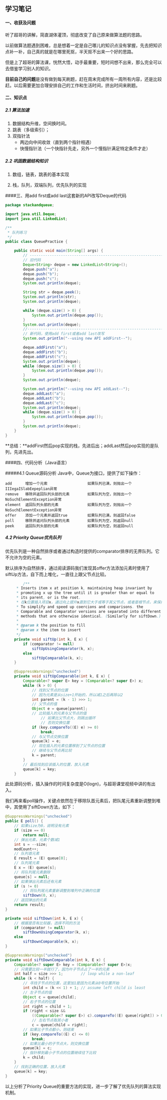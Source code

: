 ## 学习笔记

#### 一、收获及问题
听了超哥的讲解，简直湖体灌顶，彻底改变了自己原来做算法题的思路。

以前做算法题遇到困难，总是想着一定是自己哪儿的知识点没有掌握，先去把知识点补一补，自己真的就是在哪里死抠，半天抠不出来一个好的思路。

但是上了超哥的算法课，恍然大悟，动手最重要，短时间想不出来，那么完全可以去借鉴学习别人的知识。

**目前自己的问题**是没有做到每天刷题，赶在周末完成所有一周所有内容，还是比较赶。以后需要更加合理安排自己的工作和生活时间，挤出时间来刷题。




#### 二、知识点
##### 2.1 算法加速
1. 数据结构升维，空间换时间。
2. 跳表（多级索引）；
3. 双指针法
	* 两边向中间收敛（直到两个指针相遇）
	* 快慢指针法（一个快指针先走，另外一个慢指针满足特定条件才走）

##### 2.2 巩固数据结构知识
1. 数组，链表，跳表的基本实现

2. 栈，队列，双端队列，优先队列的实现

   

####三、用add first或add last这套新的API改写Deque的代码
```java
package stackandqueue;

import java.util.Deque;
import java.util.LinkedList;

/**
 * 队列练习
 */
public class QueuePractice {

    public static void main(String[] args) {
        // -------------------------------------------------------------
        // 旧代码
        Deque<String> deque = new LinkedList<String>();
        deque.push("a");
        deque.push("b");
        deque.push("c");
        System.out.println(deque);

        String str = deque.peek();
        System.out.println(str);
        System.out.println(deque);

        while (deque.size() > 0) {
            System.out.println(deque.pop());
        }
        System.out.println(deque);
        //---------------------------------------------------------------
        // 新代码，使用add first或者add last改写
        System.out.println("--using new API addFirst--");

        deque.addFirst("a");
        deque.addFirst("b");
        deque.addFirst("c");
        System.out.println(deque);
        while (deque.size() > 0) {
            System.out.println(deque.pop());
        }
        System.out.println(deque);

        System.out.println("--using new API addLast--");
        deque.addLast("a");
        deque.addLast("b");
        deque.addLast("c");
        System.out.println(deque);
        while (deque.size() > 0) {
            System.out.println(deque.pop());
        }
        System.out.println(deque);
    }
}
```
**总结：**addFirst然后pop实现的栈，先进后出；addLast然后pop实现的是队列，先进先出。



####四、代码分析（Java语言）

#####4.1 Queue源码分析
Java中，Queue为接口，提供了如下操作：

```
add      增加一个元索                  如果队列已满，则抛出一个IIIegaISlabEepeplian异常
remove   移除并返回队列头部的元素        如果队列为空，则抛出一个NoSuchElementException异常
element  返回队列头部的元素             如果队列为空，则抛出一个NoSuchElementException异常
offer    添加一个元素并返回true         如果队列已满，则返回false
poll     移除并返问队列头部的元素        如果队列为空，则返回null
peek     返回队列头部的元素             如果队列为空，则返回null
```

##### 4.2 Priority Queue优先队列

优先队列是一种自然排序或者通过构造时提供的comparator排序的无界队列。它不允许为空的元素。

默认排序为自然排序，通过阅读源码我们发现其offer方法添加元素时使用了siftUp方法，自下而上堆化，一直往上跟父节点比较。

```java
		/**
     * Inserts item x at position k, maintaining heap invariant by
     * promoting x up the tree until it is greater than or equal to
     * its parent, or is the root.
     * 在k位置插入项目x，通过向上提升x直到它大于或等于其父节点，或者是根节点，来保持堆不变。
     * To simplify and speed up coercions and comparisons. the
     * Comparable and Comparator versions are separated into different
     * methods that are otherwise identical. (Similarly for siftDown.)
     *
     * @param k the position to fill
     * @param x the item to insert
     */
    private void siftUp(int k, E x) {
        if (comparator != null)
            siftUpUsingComparator(k, x);
        else
            siftUpComparable(k, x);
    }

    @SuppressWarnings("unchecked")
    private void siftUpComparable(int k, E x) {
        Comparable<? super E> key = (Comparable<? super E>) x;
        while (k > 0) {
            // 找到父节点的位置
            // 因为元素是从size+1开始的，所以减1之后再除以2
            int parent = (k - 1) >>> 1;
            // 父节点的值
            Object e = queue[parent];
          	// 比较插入的元素与父节点的值
        		// 如果比父节点大，则跳出循环
        		// 否则交换位置
            if (key.compareTo((E) e) >= 0)
                break;
            // 与父节点交换位置
            queue[k] = e;
            // 现在插入的元素位置移到了父节点的位置
            // 继续与父节点再比较
            k = parent;
        }
        // 最后找到应该插入的位置，放入元素
        queue[k] = key;
    }
```

此处源码分析，插入操作的时间复杂度是O(logn)，与超哥课堂视频中讲的有出入。



我们再来看poll操作，关键点依然在于移除队首元素后，把队尾元素重新调整到堆中，其使用了siftDown方法，如下：

```java
@SuppressWarnings("unchecked")
public E poll() {
    // 如果size为0，说明没有元素
    if (size == 0)
        return null;
    // 弹出元素，元素个数减1
    int s = --size;
    modCount++;
    // 队列首元素
    E result = (E) queue[0];
    // 队列尾元素
    E x = (E) queue[s];
    // 将队列尾元素删除
    queue[s] = null;
    // 如果弹出元素后还有元素
    if (s != 0)
        // 将队列尾元素重新调整到堆列中正确的位置
        siftDown(0, x);
    // 返回弹出的元素
    return result;
}

private void siftDown(int k, E x) {
    // 根据是否有比较器，选择不同的方法
    if (comparator != null)
        siftDownUsingComparator(k, x);
    else
        siftDownComparable(k, x);
}

@SuppressWarnings("unchecked")
private void siftDownComparable(int k, E x) {
    Comparable<? super E> key = (Comparable<? super E>)x;
    // 只需要比较一半就行了，因为叶子节点占了一半的元素
    int half = size >>> 1;        // loop while a non-leaf
    while (k < half) {
        // 寻找子节点的位置，这里加1是因为元素从0号位置开始
        int child = (k << 1) + 1; // assume left child is least
        // 左子节点的值
        Object c = queue[child];
        // 右子节点的位置
        int right = child + 1;
        if (right < size &&
            ((Comparable<? super E>) c).compareTo((E) queue[right]) > 0)
            // 左右节点取其小者
            c = queue[child = right];
        // 如果比子节点都小，则结束
        if (key.compareTo((E) c) <= 0)
            break;
        // 如果比最小的子节点大，则交换位置
        queue[k] = c;
        // 指针移到最小子节点的位置继续往下比较
        k = child;
    }
    // 找到正确的位置，放入元素
    queue[k] = key;
}
```

以上分析了Priority Queue的重要方法的实现，进一步了解了优先队列的算法实现机制。

